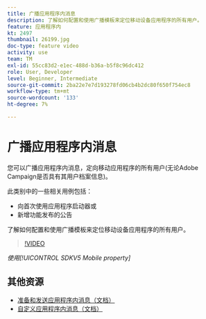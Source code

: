 ```yaml
---
title: 广播应用程序内消息
description: 了解如何配置和使用广播模板来定位移动设备应用程序的所有用户。
feature: 应用程序内
kt: 2497
thumbnail: 26199.jpg
doc-type: feature video
activity: use
team: TM
exl-id: 55cc83d2-e1ec-488d-b36a-b5f8c96dc412
role: User, Developer
level: Beginner, Intermediate
source-git-commit: 2ba22e7e7d193278fd06cb4b2dc80f650f754ec8
workflow-type: tm+mt
source-wordcount: '133'
ht-degree: 7%

---
```


# 广播应用程序内消息

您可以广播应用程序内消息，定向移动应用程序的所有用户(无论Adobe Campaign是否具有其用户档案信息)。

此类别中的一些相关用例包括：

* 向首次使用应用程序启动器或
* 新增功能发布的公告

了解如何配置和使用广播模板来定位移动设备应用程序的所有用户。

>[!VIDEO](https://video.tv.adobe.com/v/26199?quality=12)

*使用[!UICONTROL SDKV5 Mobile property]*

## 其他资源

* [准备和发送应用程序内消息（文档）](https://docs.adobe.com/content/help/en/campaign-standard/using/communication-channels/in-app-messaging/preparing-and-sending-an-in-app-message.html)
* [自定义应用程序内消息（文档）](https://docs.adobe.com/content/help/en/campaign-standard/using/communication-channels/in-app-messaging/customizing-an-in-app-message.html)
